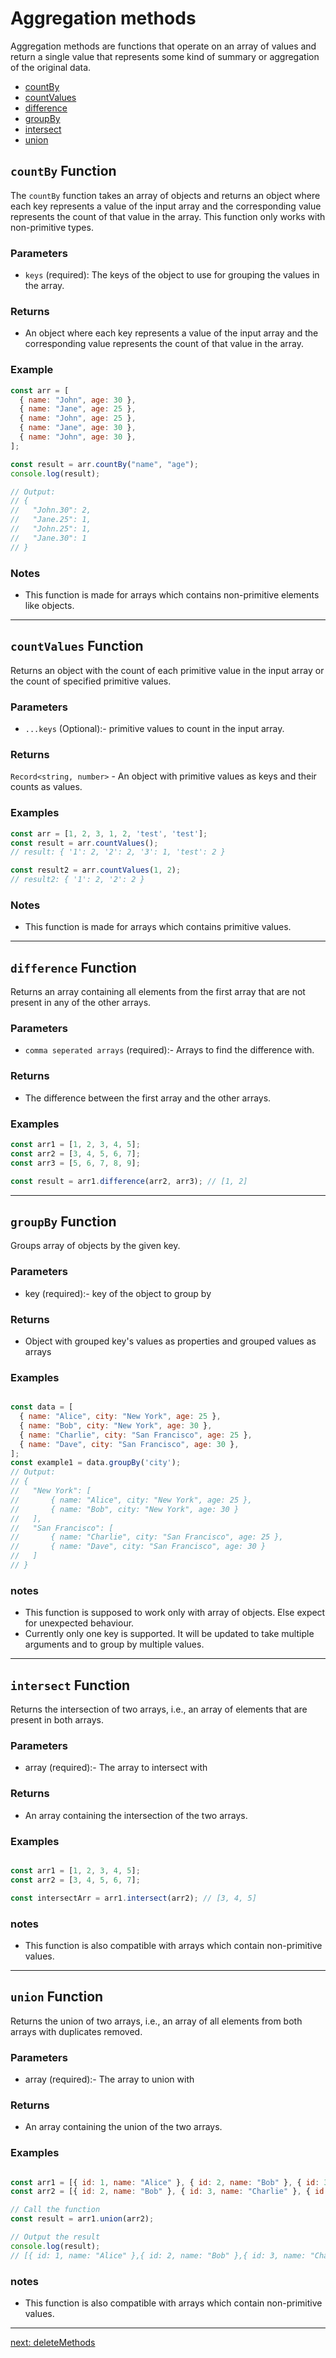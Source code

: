 
# Aggregation methods

  <p>Aggregation methods are functions that operate on an array of values and return a single value that represents some kind of summary or aggregation of the original data.</p>

 - [countBy](https://github.com/JunaidOfficialNow/array-driver/blob/master/docs/aggregationMethods.md#countby-function)
 - [countValues](https://github.com/JunaidOfficialNow/array-driver/blob/master/docs/aggregationMethods.md#countValues-function)
 - [difference](https://github.com/JunaidOfficialNow/array-driver/blob/master/docs/aggregationMethods.md#difference-function)
 - [groupBy](https://github.com/JunaidOfficialNow/array-driver/blob/master/docs/aggregationMethods.md#groupBy-function)
 - [intersect](https://github.com/JunaidOfficialNow/array-driver/blob/master/docs/aggregationMethods.md#intersect-function)
 - [union](https://github.com/JunaidOfficialNow/array-driver/blob/master/docs/aggregationMethods.md#union-function)
##  `countBy` Function

The `countBy` function takes an array of objects and returns an object where each key represents a value of the input array and the corresponding value represents the count of that value in the array. This function only works with non-primitive types.

### Parameters

- `keys` (required): The keys of the object to use for grouping the values in the array.

### Returns

- An object where each key represents a value of the input array and the corresponding value represents the count of that value in the array.

### Example

```javascript
const arr = [
  { name: "John", age: 30 },
  { name: "Jane", age: 25 },
  { name: "John", age: 25 },
  { name: "Jane", age: 30 },
  { name: "John", age: 30 },
];

const result = arr.countBy("name", "age");
console.log(result);

// Output:
// {
//   "John.30": 2,
//   "Jane.25": 1,
//   "John.25": 1,
//   "Jane.30": 1
// }

```

### Notes
 - This function is made for arrays which contains non-primitive elements like objects.

<hr>


## `countValues` Function

Returns an object with the count of each primitive value in the input array or the count of specified primitive values.


### Parameters

- `...keys` (Optional):- primitive values to count in the input array.

### Returns

`Record<string, number>` - An object with primitive values as keys and their counts as values.

### Examples

```javascript
const arr = [1, 2, 3, 1, 2, 'test', 'test'];
const result = arr.countValues();
// result: { '1': 2, '2': 2, '3': 1, 'test': 2 }

const result2 = arr.countValues(1, 2);
// result2: { '1': 2, '2': 2 }
```

### Notes
- This function is made for arrays which contains primitive values.



 <hr>


## `difference` Function

Returns an array containing all elements from the first array that are not present in any of the other arrays.


### Parameters

- `comma seperated arrays` (required):- Arrays to find the difference with.

### Returns

- The difference between the first array and the other arrays.

### Examples

```javascript
const arr1 = [1, 2, 3, 4, 5];
const arr2 = [3, 4, 5, 6, 7];
const arr3 = [5, 6, 7, 8, 9];

const result = arr1.difference(arr2, arr3); // [1, 2]
```

 <hr>


## `groupBy` Function

Groups array of objects by the given key.


### Parameters

- key (required):- key of the object to group by

### Returns

- Object with grouped key's values as properties and grouped values as arrays

### Examples

```javascript

const data = [
  { name: "Alice", city: "New York", age: 25 },
  { name: "Bob", city: "New York", age: 30 },
  { name: "Charlie", city: "San Francisco", age: 25 },
  { name: "Dave", city: "San Francisco", age: 30 },
];
const example1 = data.groupBy('city');
// Output:
// {
//   "New York": [
//       { name: "Alice", city: "New York", age: 25 },
//       { name: "Bob", city: "New York", age: 30 }
//   ],
//   "San Francisco": [
//       { name: "Charlie", city: "San Francisco", age: 25 },
//       { name: "Dave", city: "San Francisco", age: 30 }
//   ]
// }


```

### notes
- This function is supposed to work only with array of objects. Else expect for unexpected behaviour.
- Currently only one key is supported. It will be updated to take multiple arguments and to group by multiple values.


 <hr>


## `intersect` Function

Returns the intersection of two arrays, i.e., an array of elements that are present in both arrays.


### Parameters

- array (required):- The array to intersect with

### Returns

- An array containing the intersection of the two arrays.

### Examples

```javascript

const arr1 = [1, 2, 3, 4, 5];
const arr2 = [3, 4, 5, 6, 7];

const intersectArr = arr1.intersect(arr2); // [3, 4, 5]


```
### notes
- This function is also compatible with arrays which contain non-primitive values.

 <hr>


## `union` Function

Returns the union of two arrays, i.e., an array of all elements from both arrays with duplicates removed.


### Parameters

- array (required):- The array to union with

### Returns

- An array containing the union of the two arrays.

### Examples

```javascript

const arr1 = [{ id: 1, name: "Alice" }, { id: 2, name: "Bob" }, { id: 3, name: "Charlie" }];
const arr2 = [{ id: 2, name: "Bob" }, { id: 3, name: "Charlie" }, { id: 4, name: "David" }];

// Call the function
const result = arr1.union(arr2);

// Output the result
console.log(result);
// [{ id: 1, name: "Alice" },{ id: 2, name: "Bob" },{ id: 3, name: "Charlie" },{ id: 4, name: "David" }]

```
### notes
- This function is also compatible with arrays which contain non-primitive values.

<hr>

[next: deleteMethods](https://github.com/JunaidOfficialNow/array-driver/blob/master/docs/deleteMethods.md)